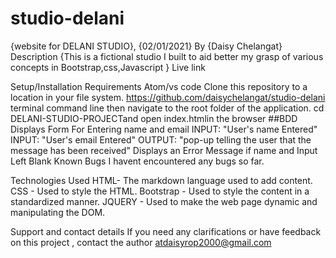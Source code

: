 # studio-delani
{website for DELANI STUDIO}, {02/01/2021}
By {Daisy Chelangat}
Description
{This is a fictional studio I built to aid better my grasp of various concepts in Bootstrap,css,Javascript } Live link 



Setup/Installation Requirements
Atom/vs code Clone this repository to a location in your file system. https://github.com/daisychelangat/studio-delani terminal command line then navigate to the root folder of the application. cd DELANI-STUDIO-PROJECTand open index.htmlin the browser ##BDD Displays Form For Entering name and email INPUT: "User's name Entered" INPUT: "User's email Entered" OUTPUT: "pop-up telling the user that the message has been received" Displays an Error Message if name and Input Left Blank
Known Bugs
I havent encountered any bugs so far.

Technologies Used
HTML- The markdown language used to add content. CSS - Used to style the HTML. Bootstrap - Used to style the content in a standardized manner. JQUERY - Used to make the web page dynamic and manipulating the DOM.

Support and contact details
If you need any clarifications or have feedback on this project , contact the author atdaisyrop2000@gmail.com
